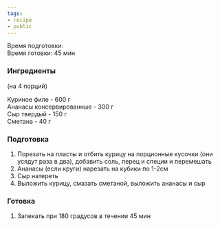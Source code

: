 ```yaml
---
tags:
- recipe
- public
---
```


Время подготовки:  
Время готовки: 45 мин

### Ингредиенты

(на 4 порций)

Куриное филе - 600 г  
Ананасы консервированные - 300 г  
Сыр твердый - 150 г  
Сметана - 40 г

### Подготовка

1. Порезать на пласты и отбить курицу на порционные кусочки (они усядут раза в два), добавить соль, перец и специи и перемешать
1. Ананасы (если круги) нарезать на кубики по 1-2см
1. Сыр натереть
1. Выложить курицу, смазать сметаной, выложить ананасы и сыр

### Готовка

1. Запекать при 180 градусов в течении 45 мин
